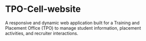 # TPO-Cell-website
A responsive and dynamic web application built for a Training and Placement Office (TPO) to manage student information, placement activities, and recruiter interactions.
